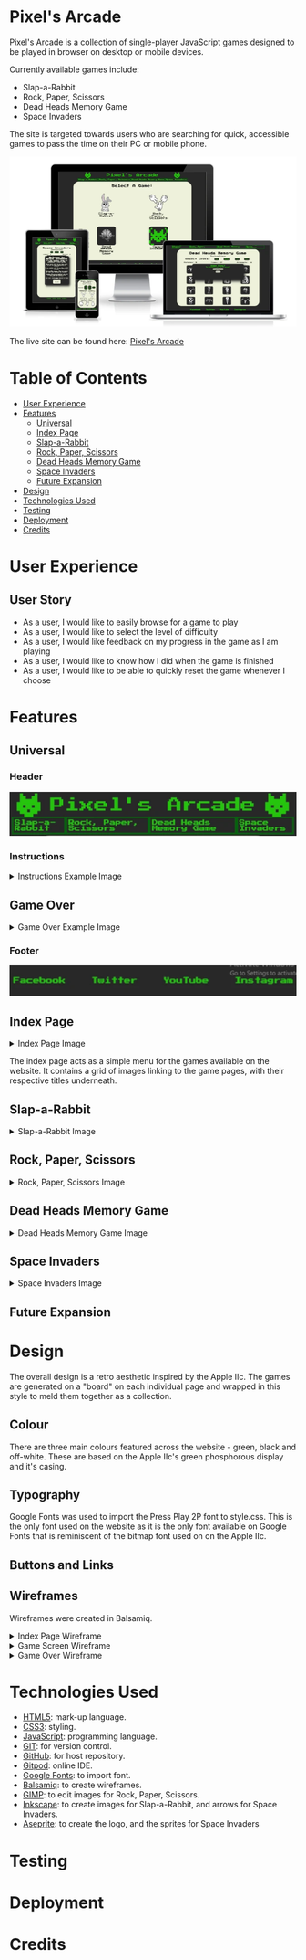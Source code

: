 # Pixel's Arcade

Pixel's Arcade is a collection of single-player JavaScript games designed to be played in browser on desktop or mobile devices.

Currently available games include:
- Slap-a-Rabbit
- Rock, Paper, Scissors
- Dead Heads Memory Game
- Space Invaders

The site is targeted towards users who are searching for quick, accessible games to pass the time on their PC or mobile phone.

![Pixel's Arcade](readme-docs/amiresponsive.webp)

The live site can be found here: [Pixel's Arcade](https://sjecollins.github.ip/ci-pp2-pixels-arcade)

# Table of Contents

- [User Experience](https://github.com/SJECollins/ci-pp2-pixels-arcade#user-experience)
- [Features](https://github.com/SJECollins/ci-pp2-pixels-arcade#features)
  - [Universal](https://github.com/SJECollins/ci-pp2-pixels-arcade#universal)
  - [Index Page](https://github.com/SJECollins/ci-pp2-pixels-arcade#index-page)
  - [Slap-a-Rabbit](https://github.com/SJECollins/ci-pp2-pixels-arcade#slap-a-rabbit)
  - [Rock, Paper, Scissors](https://github.com/SJECollins/ci-pp2-pixels-arcade#rock-paper-scissors)
  - [Dead Heads Memory Game](https://github.com/SJECollins/ci-pp2-pixels-arcade#dead-heads-memory-game)
  - [Space Invaders](https://github.com/SJECollins/ci-pp2-pixels-arcade#space-invaders)
  - [Future Expansion](https://github.com/SJECollins/ci-pp2-pixels-arcade#future-expansion)
- [Design](https://github.com/SJECollins/ci-pp2-pixels-arcade#design)
- [Technologies Used](https://github.com/SJECollins/ci-pp2-pixels-arcade#technologies-used)
- [Testing](https://github.com/SJECollins/ci-pp2-pixels-arcade#testing)
- [Deployment](https://github.com/SJECollins/ci-pp2-pixels-arcade#deployment)
- [Credits](https://github.com/SJECollins/ci-pp2-pixels-arcade#credits)


# User Experience

## User Story
- As a user, I would like to easily browse for a game to play
- As a user, I would like to select the level of difficulty 
- As a user, I would like feedback on my progress in the game as I am playing
- As a user, I would like to know how I did when the game is finished
- As a user, I would like to be able to quickly reset the game whenever I choose

# Features

## Universal
### Header
![Header](readme-docs/header.webp)

### Instructions
<details>
<summary>Instructions Example Image</summary>

![Instructions](readme-docs/instructions-invaders.webp)
</details>

## Game Over
<details>
<summary>Game Over Example Image</summary>

![Game Over](readme-docs/game-over-cards.webp)
</details>

### Footer
![Footer](readme-docs/footer.webp)

## Index Page
<details>
<summary>Index Page Image</summary>

![Index Page](readme-docs/index.webp)
</details>

The index page acts as a simple menu for the games available on the website. It contains a grid of images linking to the game pages, with their respective titles underneath.

## Slap-a-Rabbit
<details>
<summary>Slap-a-Rabbit Image</summary>

![Slap-a-Rabbit](readme-docs/rabbit.webp)
</details>

## Rock, Paper, Scissors
<details>
<summary>Rock, Paper, Scissors Image</summary>

![Rock, Paper, Scissors](readme-docs/rps.webp)
</details>

## Dead Heads Memory Game
<details>
<summary>Dead Heads Memory Game Image</summary>

![Dead Heads Memory Game](readme-docs/cards.webp)
</details>

## Space Invaders
<details>
<summary>Space Invaders Image</summary>

![Space Invaders](readme-docs/invaders.webp)
</details>

## Future Expansion

# Design

The overall design is a retro aesthetic inspired by the Apple IIc. The games are generated on a "board" on each individual page and wrapped in this style to meld them together as a collection.

## Colour

There are three main colours featured across the website - green, black and off-white. These are based on the Apple IIc's green phosphorous display and it's casing.

## Typography

Google Fonts was used to import the Press Play 2P font to style.css. This is the only font used on the website as it is the only font available on Google Fonts that is reminiscent of the bitmap font used on on the Apple IIc.

## Buttons and Links

## Wireframes

Wireframes were created in Balsamiq.

<details>
<summary>Index Page Wireframe</summary>

![Index Wireframe](readme-docs/wireframe-index.png)
</details>

<details>
<summary>Game Screen Wireframe</summary>

![Game Screen Wireframe](readme-docs/wireframe-game-screen.png)
</details>

<details>
<summary>Game Over Wireframe</summary>

![Game Over Wireframe](readme-docs/wireframe-game-over.png)
</details>

# Technologies Used

- [HTML5](https://en.wikipedia.org/wiki/HTML5): mark-up language.
- [CSS3](https://en.wikipedia.org/wiki/CSS): styling.
- [JavaScript](https://en.wikipedia.org/wiki/JavaScript): programming language.
- [GIT](https://git-scm.com): for version control.
- [GitHub](https://github.com): for host repository.
- [Gitpod](https://www.gitpod.io): online IDE.
- [Google Fonts](https://fonts.google.com): to import font.
- [Balsamiq](https://balsamiq.com): to create wireframes.
- [GIMP](https://www.gimp.org): to edit images for Rock, Paper, Scissors.
- [Inkscape](https://inkscape.org): to create images for Slap-a-Rabbit, and arrows for Space Invaders.
- [Aseprite](https://www.aseprite.org): to create the logo, and the sprites for Space Invaders

# Testing

# Deployment

# Credits
